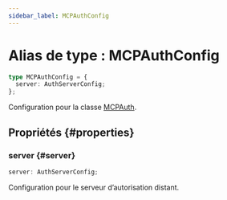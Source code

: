 ```yaml
---
sidebar_label: MCPAuthConfig
---
```


# Alias de type : MCPAuthConfig

```ts
type MCPAuthConfig = {
  server: AuthServerConfig;
};
```

Configuration pour la classe [MCPAuth](/references/js/classes/MCPAuth.md).

## Propriétés {#properties}

### server {#server}

```ts
server: AuthServerConfig;
```

Configuration pour le serveur d’autorisation distant.
